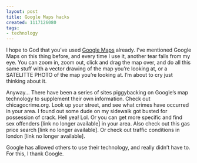 ```yaml
---
layout: post
title: Google Maps hacks
created: 1117126080
tags:
- technology
---
```

I hope to God that you’ve used [Google Maps](http://maps.google.com/) already. I’ve mentioned Google Maps on this thing before, and every time I use it, another tear falls from my eye. You can zoom in, zoom out, click and drag the map over, and do all this same stuff with a vector drawing of the map you’re looking at, or a SATELITTE PHOTO of the map you’re looking at. I’m about to cry just thinking about it.

Anyway... There have been a series of sites piggybacking on Google’s map technology to supplement their own information. Check out chicagocrime.org. Look up your street, and see what crimes have occurred in your area. I found out some dude on my sidewalk got busted for possession of crack. Hell yea! Lol. Or you can get more specific and find sex offenders [link no longer available] in your area. Also check out this gas price search [link no longer available]. Or check out traffic conditions in london [link no longer available].

Google has allowed others to use their technology, and really didn’t have to. For this, I thank Google.


